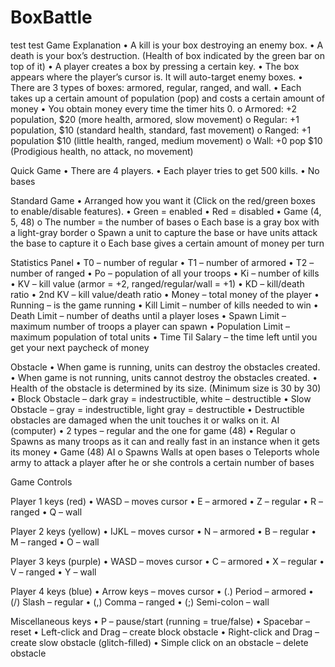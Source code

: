 # BoxBattle
test
test
Game Explanation
•	A kill is your box destroying an enemy box.
•	A death is your box’s destruction. (Health of box indicated by the green bar on top of it)
•	A player creates a box by pressing a certain key.
•	The box appears where the player’s cursor is. It will auto-target enemy boxes.
•	There are 3 types of boxes: armored, regular, ranged, and wall.
•	Each takes up a certain amount of population (pop) and costs a certain amount of money
•	You obtain money every time the timer hits 0. 
  o	Armored: +2 population, $20 (more health, armored, slow movement)
  o	Regular: +1 population, $10 (standard health, standard, fast movement)
  o	Ranged: +1 population $10 (little health, ranged, medium movement)
  o	Wall: +0 pop $10 (Prodigious health, no attack, no movement) 

Quick Game
•	There are 4 players.
•	Each player tries to get 500 kills.
•	No bases

Standard Game
•	Arranged how you want it (Click on the red/green boxes to enable/disable features).
•	Green = enabled
•	Red = disabled
•	Game (4, 5, 48) 
  o	The number = the number of bases
  o	Each base is a gray box with a light-gray border
  o	Spawn a unit to capture the base or have units attack the base to capture it
  o	Each base gives a certain amount of money per turn

Statistics Panel
•	T0 – number of regular
•	T1 – number of armored
•	T2 – number of ranged
•	Po – population of all your troops
•	Ki – number of kills
•	KV – kill value (armor = +2, ranged/regular/wall = +1)
•	KD – kill/death ratio
•	2nd KV – kill value/death ratio
•	Money – total money of the player
•	Running – is the game running
•	Kill Limit – number of kills needed to win
•	Death Limit – number of deaths until a player loses
•	Spawn Limit – maximum number of troops a player can spawn
•	Population Limit – maximum population of total units
•	Time Til Salary – the time left until you get your next paycheck of money

Obstacle
•	When game is running, units can destroy the obstacles created.
•	When game is not running, units cannot destroy the obstacles created.
•	Health of the obstacle is determined by its size. (Minimum size is 30 by 30)
•	Block Obstacle – dark gray = indestructible, white – destructible
•	Slow Obstacle – gray = indestructible, light gray = destructible
•	Destructible obstacles are damaged when the unit touches it or walks on it.
AI (computer)
•	2 types – regular and the one for game (48)
•	Regular 
  o	Spawns as many troops as it can and really fast in an instance when it gets its money
•	Game (48) AI
  o	Spawns Walls at open bases
  o	Teleports whole army to attack a player after he or she controls a certain number of bases 

Game Controls

Player 1 keys (red)
•	WASD – moves cursor
•	E – armored
•	Z – regular
•	R – ranged
•	Q – wall

Player 2 keys (yellow)
•	IJKL – moves cursor
•	N – armored
•	B – regular
•	M – ranged
•	O – wall

Player 3 keys (purple)
•	WASD – moves cursor
•	C – armored
•	X – regular
•	V – ranged
•	Y – wall

Player 4 keys (blue)
•	Arrow keys – moves cursor
•	(.) Period – armored
•	(/) Slash – regular
•	(,) Comma – ranged
•	(;) Semi-colon – wall

Miscellaneous keys
•	P – pause/start (running = true/false)
•	Spacebar – reset 
•	Left-click and Drag – create block obstacle
•	Right-click and Drag – create slow obstacle (glitch-filled)
•	Simple click on an obstacle – delete obstacle
